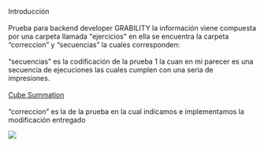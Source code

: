 Introducción
<br><br>
Prueba para backend developer GRABILITY
la información viene compuesta por una carpeta llamada "ejercicios"
en ella se encuentra la carpeta “correccion” y “secuencias” la cuales corresponden:
<br><br>
“secuencias” es la codificación de la prueba 1 la cuan en mi parecer es una secuencia de ejecuciones las cuales cumplen con una seria de impresiones.
<br><br>
<a href="https://www.hackerrank.com/challenges/cube-summation" class="backbone" data-analytics="Breadcrumb" data-attr1="Cube Summation" data-attr2="challenge" data-attr7="4" target="_blank" >Cube Summation</a>
<br><br>
“correccion” es la de la prueba en la cual indicamos e implementamos la modificación entregado


<img style="-webkit-user-select: none" src="http://www.lesframework.com/les_contenido/les_cargarArchivos/ejercicio2.png">
